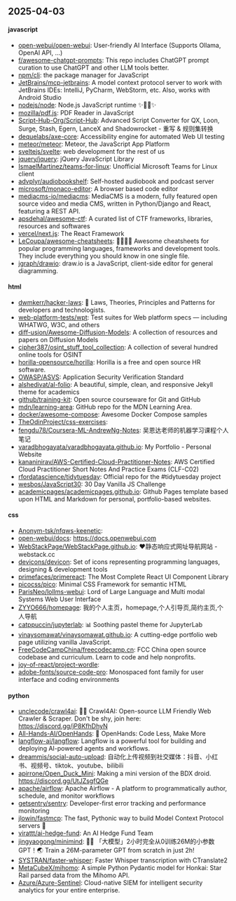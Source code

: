 ## 2025-04-03

#### javascript
* [open-webui/open-webui](https://github.com/open-webui/open-webui): User-friendly AI Interface (Supports Ollama, OpenAI API, ...)
* [f/awesome-chatgpt-prompts](https://github.com/f/awesome-chatgpt-prompts): This repo includes ChatGPT prompt curation to use ChatGPT and other LLM tools better.
* [npm/cli](https://github.com/npm/cli): the package manager for JavaScript
* [JetBrains/mcp-jetbrains](https://github.com/JetBrains/mcp-jetbrains): A model context protocol server to work with JetBrains IDEs: IntelliJ, PyCharm, WebStorm, etc. Also, works with Android Studio
* [nodejs/node](https://github.com/nodejs/node): Node.js JavaScript runtime ✨🐢🚀✨
* [mozilla/pdf.js](https://github.com/mozilla/pdf.js): PDF Reader in JavaScript
* [Script-Hub-Org/Script-Hub](https://github.com/Script-Hub-Org/Script-Hub): Advanced Script Converter for QX, Loon, Surge, Stash, Egern, LanceX and Shadowrocket - 重写 & 规则集转换
* [dequelabs/axe-core](https://github.com/dequelabs/axe-core): Accessibility engine for automated Web UI testing
* [meteor/meteor](https://github.com/meteor/meteor): Meteor, the JavaScript App Platform
* [sveltejs/svelte](https://github.com/sveltejs/svelte): web development for the rest of us
* [jquery/jquery](https://github.com/jquery/jquery): jQuery JavaScript Library
* [IsmaelMartinez/teams-for-linux](https://github.com/IsmaelMartinez/teams-for-linux): Unofficial Microsoft Teams for Linux client
* [advplyr/audiobookshelf](https://github.com/advplyr/audiobookshelf): Self-hosted audiobook and podcast server
* [microsoft/monaco-editor](https://github.com/microsoft/monaco-editor): A browser based code editor
* [mediacms-io/mediacms](https://github.com/mediacms-io/mediacms): MediaCMS is a modern, fully featured open source video and media CMS, written in Python/Django and React, featuring a REST API.
* [apsdehal/awesome-ctf](https://github.com/apsdehal/awesome-ctf): A curated list of CTF frameworks, libraries, resources and softwares
* [vercel/next.js](https://github.com/vercel/next.js): The React Framework
* [LeCoupa/awesome-cheatsheets](https://github.com/LeCoupa/awesome-cheatsheets): 👩‍💻👨‍💻 Awesome cheatsheets for popular programming languages, frameworks and development tools. They include everything you should know in one single file.
* [jgraph/drawio](https://github.com/jgraph/drawio): draw.io is a JavaScript, client-side editor for general diagramming.

#### html
* [dwmkerr/hacker-laws](https://github.com/dwmkerr/hacker-laws): 🧠 Laws, Theories, Principles and Patterns for developers and technologists.
* [web-platform-tests/wpt](https://github.com/web-platform-tests/wpt): Test suites for Web platform specs — including WHATWG, W3C, and others
* [diff-usion/Awesome-Diffusion-Models](https://github.com/diff-usion/Awesome-Diffusion-Models): A collection of resources and papers on Diffusion Models
* [cipher387/osint_stuff_tool_collection](https://github.com/cipher387/osint_stuff_tool_collection): A collection of several hundred online tools for OSINT
* [horilla-opensource/horilla](https://github.com/horilla-opensource/horilla): Horilla is a free and open source HR software.
* [OWASP/ASVS](https://github.com/OWASP/ASVS): Application Security Verification Standard
* [alshedivat/al-folio](https://github.com/alshedivat/al-folio): A beautiful, simple, clean, and responsive Jekyll theme for academics
* [github/training-kit](https://github.com/github/training-kit): Open source courseware for Git and GitHub
* [mdn/learning-area](https://github.com/mdn/learning-area): GitHub repo for the MDN Learning Area.
* [docker/awesome-compose](https://github.com/docker/awesome-compose): Awesome Docker Compose samples
* [TheOdinProject/css-exercises](https://github.com/TheOdinProject/css-exercises): 
* [fengdu78/Coursera-ML-AndrewNg-Notes](https://github.com/fengdu78/Coursera-ML-AndrewNg-Notes): 吴恩达老师的机器学习课程个人笔记
* [varadbhogayata/varadbhogayata.github.io](https://github.com/varadbhogayata/varadbhogayata.github.io): My Portfolio - Personal Website
* [kananinirav/AWS-Certified-Cloud-Practitioner-Notes](https://github.com/kananinirav/AWS-Certified-Cloud-Practitioner-Notes): AWS Certified Cloud Practitioner Short Notes And Practice Exams (CLF-C02)
* [rfordatascience/tidytuesday](https://github.com/rfordatascience/tidytuesday): Official repo for the #tidytuesday project
* [wesbos/JavaScript30](https://github.com/wesbos/JavaScript30): 30 Day Vanilla JS Challenge
* [academicpages/academicpages.github.io](https://github.com/academicpages/academicpages.github.io): Github Pages template based upon HTML and Markdown for personal, portfolio-based websites.

#### css
* [Anonym-tsk/nfqws-keenetic](https://github.com/Anonym-tsk/nfqws-keenetic): 
* [open-webui/docs](https://github.com/open-webui/docs): https://docs.openwebui.com
* [WebStackPage/WebStackPage.github.io](https://github.com/WebStackPage/WebStackPage.github.io): ❤️静态响应式网址导航网站 - webstack.cc
* [devicons/devicon](https://github.com/devicons/devicon): Set of icons representing programming languages, designing & development tools
* [primefaces/primereact](https://github.com/primefaces/primereact): The Most Complete React UI Component Library
* [picocss/pico](https://github.com/picocss/pico): Minimal CSS Framework for semantic HTML
* [ParisNeo/lollms-webui](https://github.com/ParisNeo/lollms-webui): Lord of Large Language and Multi modal Systems Web User Interface
* [ZYYO666/homepage](https://github.com/ZYYO666/homepage): 我的个人主页，homepage,个人引导页,简约主页,个人导航
* [catppuccin/jupyterlab](https://github.com/catppuccin/jupyterlab): 📊 Soothing pastel theme for JupyterLab
* [vinaysomawat/vinaysomawat.github.io](https://github.com/vinaysomawat/vinaysomawat.github.io): A cutting-edge portfolio web page utilizing vanilla JavaScript.
* [FreeCodeCampChina/freecodecamp.cn](https://github.com/FreeCodeCampChina/freecodecamp.cn): FCC China open source codebase and curriculum. Learn to code and help nonprofits.
* [joy-of-react/project-wordle](https://github.com/joy-of-react/project-wordle): 
* [adobe-fonts/source-code-pro](https://github.com/adobe-fonts/source-code-pro): Monospaced font family for user interface and coding environments

#### python
* [unclecode/crawl4ai](https://github.com/unclecode/crawl4ai): 🚀🤖 Crawl4AI: Open-source LLM Friendly Web Crawler & Scraper. Don't be shy, join here: https://discord.gg/jP8KfhDhyN
* [All-Hands-AI/OpenHands](https://github.com/All-Hands-AI/OpenHands): 🙌 OpenHands: Code Less, Make More
* [langflow-ai/langflow](https://github.com/langflow-ai/langflow): Langflow is a powerful tool for building and deploying AI-powered agents and workflows.
* [dreammis/social-auto-upload](https://github.com/dreammis/social-auto-upload): 自动化上传视频到社交媒体：抖音、小红书、视频号、tiktok、youtube、bilibili
* [apirrone/Open_Duck_Mini](https://github.com/apirrone/Open_Duck_Mini): Making a mini version of the BDX droid. https://discord.gg/UtJZsgfQGe
* [apache/airflow](https://github.com/apache/airflow): Apache Airflow - A platform to programmatically author, schedule, and monitor workflows
* [getsentry/sentry](https://github.com/getsentry/sentry): Developer-first error tracking and performance monitoring
* [jlowin/fastmcp](https://github.com/jlowin/fastmcp): The fast, Pythonic way to build Model Context Protocol servers 🚀
* [virattt/ai-hedge-fund](https://github.com/virattt/ai-hedge-fund): An AI Hedge Fund Team
* [jingyaogong/minimind](https://github.com/jingyaogong/minimind): 🚀🚀 「大模型」2小时完全从0训练26M的小参数GPT！🌏 Train a 26M-parameter GPT from scratch in just 2h!
* [SYSTRAN/faster-whisper](https://github.com/SYSTRAN/faster-whisper): Faster Whisper transcription with CTranslate2
* [MetaCubeX/mihomo](https://github.com/MetaCubeX/mihomo): A simple Python Pydantic model for Honkai: Star Rail parsed data from the Mihomo API.
* [Azure/Azure-Sentinel](https://github.com/Azure/Azure-Sentinel): Cloud-native SIEM for intelligent security analytics for your entire enterprise.
